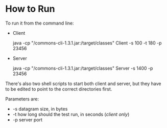 
# How to Run

To run it from the command line:

- Client


    java -cp "<PATH-TO-COMMONS-CLI>/commons-cli-1.3.1.jar:<PATH-TO-UDP-PERF-JAVA>/target/classes" Client -s 100 -t 180 -p 23456

- Server


    java -cp "<PATH-TO-COMMONS-CLI>/commons-cli-1.3.1.jar:<PATH-TO-UDP-PERF-JAVA>/target/classes" Server -s 1400 -p 23456

There's also two shell scripts to start both client and server, but they have to be edited to point to the correct directories first.

Parameters are:

* -s datagram size, in bytes
* -t how long should the test run, in seconds (*client only*)
* -p server port
